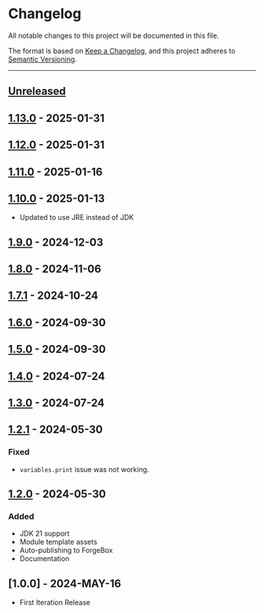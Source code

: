 # Changelog

All notable changes to this project will be documented in this file.

The format is based on [Keep a Changelog](https://keepachangelog.com/en/1.0.0/),
and this project adheres to [Semantic Versioning](https://semver.org/spec/v2.0.0.html).

* * *

## [Unreleased]

## [1.13.0] - 2025-01-31

## [1.12.0] - 2025-01-31

## [1.11.0] - 2025-01-16

## [1.10.0] - 2025-01-13

- Updated to use JRE instead of JDK

## [1.9.0] - 2024-12-03

## [1.8.0] - 2024-11-06

## [1.7.1] - 2024-10-24

## [1.6.0] - 2024-09-30

## [1.5.0] - 2024-09-30

## [1.4.0] - 2024-07-24

## [1.3.0] - 2024-07-24

## [1.2.1] - 2024-05-30

### Fixed

- `variables.print` issue was not working.

## [1.2.0] - 2024-05-30

### Added

- JDK 21 support
- Module template assets
- Auto-publishing to ForgeBox
- Documentation

## [1.0.0] - 2024-MAY-16

- First Iteration Release

[Unreleased]: https://github.com/ortus-boxlang/commandbox-boxlang/compare/v1.13.0...HEAD

[1.13.0]: https://github.com/ortus-boxlang/commandbox-boxlang/compare/v1.12.0...v1.13.0

[1.12.0]: https://github.com/ortus-boxlang/commandbox-boxlang/compare/v1.11.0...v1.12.0

[1.11.0]: https://github.com/ortus-boxlang/commandbox-boxlang/compare/v1.10.0...v1.11.0

[1.10.0]: https://github.com/ortus-boxlang/commandbox-boxlang/compare/v1.9.0...v1.10.0

[1.9.0]: https://github.com/ortus-boxlang/commandbox-boxlang/compare/v1.8.0...v1.9.0

[1.8.0]: https://github.com/ortus-boxlang/commandbox-boxlang/compare/v1.7.1...v1.8.0

[1.7.1]: https://github.com/ortus-boxlang/commandbox-boxlang/compare/v1.6.0...v1.7.1

[1.6.0]: https://github.com/ortus-boxlang/commandbox-boxlang/compare/v1.5.0...v1.6.0

[1.5.0]: https://github.com/ortus-boxlang/commandbox-boxlang/compare/v1.4.0...v1.5.0

[1.4.0]: https://github.com/ortus-boxlang/commandbox-boxlang/compare/v1.3.0...v1.4.0

[1.3.0]: https://github.com/ortus-boxlang/commandbox-boxlang/compare/v1.2.1...v1.3.0

[1.2.1]: https://github.com/ortus-boxlang/commandbox-boxlang/compare/v1.2.0...v1.2.1

[1.2.0]: https://github.com/ortus-boxlang/commandbox-boxlang/compare/e57737376b541899d961aa75a3dfed445051bce5...v1.2.0

